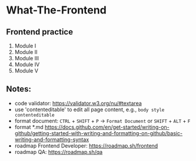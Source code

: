 # What-The-Frontend

## Frontend practice
1. Module I
1. Module II
1. Module III
1. Module IV
1. Module V

## Notes:
 - code validator: https://validator.w3.org/nu/#textarea 
 - use 'contenteditable' to edit all page content, e.g., `body style contenteditable`
 - format document: `CTRL` + `SHIFT` + `P` -> `Format Document` or `SHIFT` + `ALT` + `F`
 - format *.md https://docs.github.com/en/get-started/writing-on-github/getting-started-with-writing-and-formatting-on-github/basic-writing-and-formatting-syntax 
 - roadmap Frontend Developer: https://roadmap.sh/frontend
 - roadmap QA: https://roadmap.sh/qa